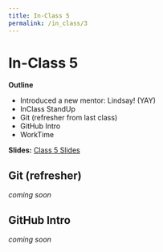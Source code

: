 ```yaml
---
title: In-Class 5
permalink: /in_class/3
---
```


# In-Class 5

**Outline**
* Introduced a new mentor: Lindsay! (YAY)
* InClass StandUp
* Git (refresher from last class)
* GitHub Intro
* WorkTime


**Slides:** [Class 5 Slides](https://docs.google.com/presentation/d/1IU3jsnVYaKJV7pHyH1PgmdQB3npQ9JqLb9II8n4BGnE/edit?usp=sharing)


## Git (refresher)

_coming soon_


## GitHub Intro

_coming soon_
